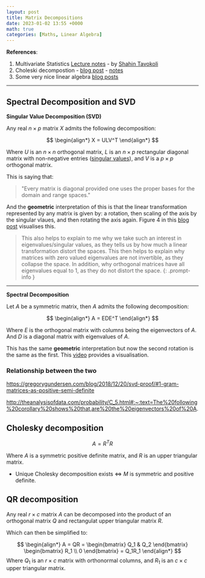 ```yaml
---
layout: post
title: Matrix Decompositions
date: 2023-01-02 13:55 +0000
math: true
categories: [Maths, Linear Algebra]
---
```


**References**:
  1. Multivariate Statistics [Lecture notes](https://dylandijk.github.io/assets/pdf/ST412MultivariateStatsNotes.pdf) - by [Shahin Tavokoli](https://stavakoli.com/)
  2. Choleski decompostion - [blog post](https://www.statlect.com/matrix-algebra/Cholesky-decomposition) - [notes](https://www.stat.uchicago.edu/~lekheng/courses/302/notes8.pdf)
  3. Some very nice linear algebra [blog posts](https://gregorygundersen.com/blog/tags/la/)


***

## Spectral Decomposition and SVD

**Singular Value Decomposition (SVD)**  

Any real $n \times p$ matrix $X$ admits the following decomposition:

$$
\begin{align*}
    X = ULV^T
\end{align*}
$$

Where $U$ is an $n \times n$ orthogonal matrix, $L$ is an $n \times p$ rectangular diagonal matrix with non-negative entries ([singular values](https://dylandijk.github.io/posts/eigenvectors/#singular-values)), and $V$ is a $p \times p$ orthogonal matrix.

This is saying that:

>"Every matrix is diagonal provided one uses the proper bases for the domain and range spaces."

And the **geometric** interpretation of this is that the linear transformation represented by any matrix is given by: a rotation, then scaling of the axis by the singular vlaues, and then rotating the axis again. Figure 4 in this [blog post](https://gregorygundersen.com/blog/2018/12/10/svd/) visualises this.

>This also helps to explain to me why we take such an interest in eigenvalues/singular values, as they tells us by how much a linear transformation distort the spaces. This then helps to explain why matrices with zero valued eigenvalues are not invertible, as they collapse the space. In addition, why orthogonal matrices have all eigenvalues equal to 1, as they do not distort the space. 
{: .prompt-info }


***

**Spectral Decomposition**  

Let $A$ be a symmetric matrix, then $A$ admits the following decomposition:

$$
\begin{align*}
    A = EDE^T
\end{align*}
$$

Where $E$ is the orthogonal matrix with columns being the eigenvectors of $A$. And $D$ is a diagonal matrix with eigenvalues of $A$. 

This has the same **geometric** interpretation but now the second rotation is the same as the first. This [video](https://youtu.be/mhy-ZKSARxI?t=724) provides a visualisation.
 

### Relationship between the two

https://gregorygundersen.com/blog/2018/12/20/svd-proof/#1-gram-matrices-as-positive-semi-definite

http://theanalysisofdata.com/probability/C_5.html#:~:text=The%20following%20corollary%20shows%20that,are%20the%20eigenvectors%20of%20A.

## Cholesky decomposition

$$
A = R^TR
$$

Where $A$ is a symmetric positive definite matrix, and $R$ is an upper triangular matrix.


- Unique Cholesky decomposition exists $\iff$ $M$ is symmetric and positive definite.


## QR decomposition

Any real $r \times c$ matrix $A$ can be decomposed into the product of an orthogonal matrix $Q$ and rectangulat upper triangular matrix $R$.  

Which can then be simplified to:

$$
\begin{align*}
    A = QR = \begin{bmatrix} Q_1 & Q_2 \end{bmatrix} \begin{bmatrix} R_1 \\ 0 \end{bmatrix} = Q_1R_1
\end{align*}
$$
Where $Q_1$ is an $r \times c$ matrix with orthonormal columns, and $R_1$ is an $c \times c$ upper triangular matrix.



